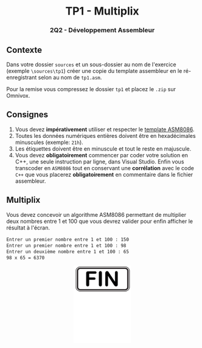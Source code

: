 <h1 align="Center">TP1 - Multiplix</h1>
<h3 align="Center">2Q2 - Développement Assembleur</h3>

## Contexte

Dans votre dossier `sources` et un sous-dossier au nom de l'exercice (exemple `\sources\tp1`) créer une copie du template assembleur en le ré-enregistrant selon au nom de `tp1.asm`.

Pour la remise vous compressez le dossier `tp1` et placez le `.zip` sur Omnivox.

## Consignes

1. Vous devez **impérativement** utiliser et respecter le [template ASM8086](cshawi.info/bin/2q2/_TEMPLATE.ASM).
2. Toutes les données numériques entières doivent être en hexadécimales minuscules (exemple: `21h`).
3. Les étiquettes doivent être en minuscule et tout le reste en majuscule.
4. Vous devez **obligatoirement** commencer par coder votre solution en C++, une seule instruction par ligne, dans Visual Studio. Enfin vous transcoder en `ASM8086` tout en conservant une **corrélation** avec le code `C++` que vous placerez **obligatoirement** en commentaire dans le fichier assembleur.

## Multiplix
Vous devez concevoir un algorithme ASM8086 permettant de multiplier deux nombres entre 1 et 100 que vous devrez valider pour enfin afficher le résultat à l'écran.

```plaintext
Entrer un premier nombre entre 1 et 100 : 150
Entrer un premier nombre entre 1 et 100 : 98
Entrer un deuxième nombre entre 1 et 100 : 65
98 x 65 = 6370
```

<p align="Center"><img src="./images/end.png" alt="drawing" width="150"/></p>
